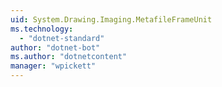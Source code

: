 ```yaml
---
uid: System.Drawing.Imaging.MetafileFrameUnit
ms.technology: 
  - "dotnet-standard"
author: "dotnet-bot"
ms.author: "dotnetcontent"
manager: "wpickett"
---
```


